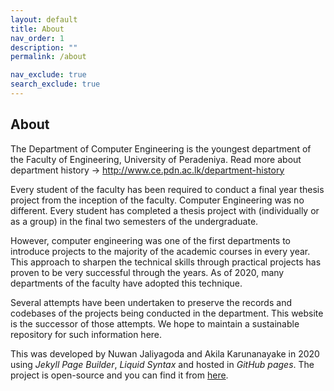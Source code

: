 ```yaml
---
layout: default
title: About
nav_order: 1
description: ""
permalink: /about

nav_exclude: true
search_exclude: true
---
```


<h2>About</h2>
<div class="px-4 py-2">
    <p class="large">
        The Department of Computer Engineering is the youngest department of the Faculty of Engineering,
        University of Peradeniya. Read more about department history → <a
        href="http://www.ce.pdn.ac.lk/department-history">http://www.ce.pdn.ac.lk/department-history</a>
    </p>
    <p>
        Every student of the faculty has been required to conduct a final year thesis project from the inception of the faculty. Computer Engineering was no different. Every student has completed a thesis project with (individually or as a group) in the final two semesters of the undergraduate.
    </p>
    <p>
        However, computer engineering was one of the first departments to introduce projects to the majority of the academic courses in every year. This approach to sharpen the technical skills through practical projects has proven to be very successful through the years. As of 2020, many departments of the faculty have adopted this technique.
    </p>
    <p>
        Several attempts have been undertaken to preserve the records and codebases of the projects being conducted in the department. This website is the successor of those attempts. We hope to maintain a sustainable repository for such information here.
    </p>
    <p>
        This was developed by Nuwan Jaliyagoda and Akila Karunanayake in 2020 using <i>Jekyll Page Builder</i>, <i>Liquid Syntax</i> and hosted in <i>GitHub pages</i>. The project is open-source and you can find it from <a href="https://github.com/cepdnaclk/projects.ce.pdn.ac.lk">here</a>.
    </p>
</div>
